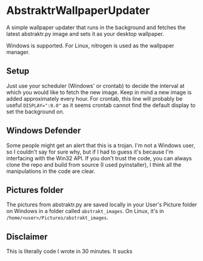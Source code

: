 # AbstraktrWallpaperUpdater

A simple wallpaper updater that runs in the background and fetches the latest abstraktr.py image and sets it as your desktop wallpaper.

Windows is supported. For Linux, nitrogen is used as the wallpaper manager.

## Setup

Just use your scheduler (Windows' or crontab) to decide the interval at which you would like to fetch the new image. Keep in mind a new image is added approximately every hour. For crontab, this line will probably be useful `DISPLAY=":0.0"` as it seems crontab cannot find the default display to set the background on.

## Windows Defender

Some people might get an alert that this is a trojan. I'm not a Windows user, so I couldn't say for sure why, but if I had to guess it's because I'm interfacing with the Win32 API. If you don't trust the code, you can always clone the repo and build from source (I used pyinstaller), I think all the manipulations in the code are clear.

## Pictures folder

The pictures from abstraktr.py are saved locally in your User's Picture folder on Windows in a folder called `abstrakt_images`. On Linux, it's in `/home/<user>/Pictures/abstrakt_images`.

## Disclaimer

This is literally code I wrote in 30 minutes. It sucks
